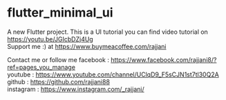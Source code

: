 # flutter_minimal_ui


A new Flutter project. This is a UI tutorial you can find video tutorial on https://youtu.be/JGIcbDZj4Ug </br>
Support me :) at https://www.buymeacoffee.com/rajjani



Contact me or follow me
facebook : https://www.facebook.com/rajjani8/?ref=pages_you_manage </br>
youtube :  https://www.youtube.com/channel/UClqD9_F5sCJN1st7tl30Q2A </br>
github : https://github.com/rajjani88 </br> 
instagram : https://www.instagram.com/_rajjani/ </br>


